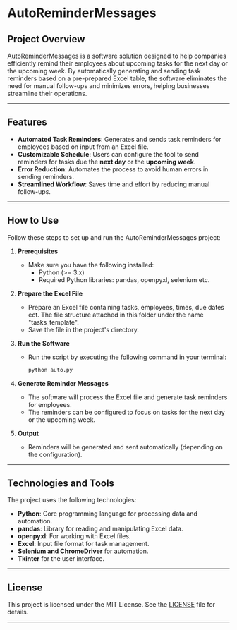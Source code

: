 # AutoReminderMessages

## Project Overview
AutoReminderMessages is a software solution designed to help companies efficiently remind their employees about upcoming tasks for the next day or the upcoming week. By automatically generating and sending task reminders based on a pre-prepared Excel table, the software eliminates the need for manual follow-ups and minimizes errors, helping businesses streamline their operations.

---

## Features
- **Automated Task Reminders**: Generates and sends task reminders for employees based on input from an Excel file.
- **Customizable Schedule**: Users can configure the tool to send reminders for tasks due the **next day** or the **upcoming week**.
- **Error Reduction**: Automates the process to avoid human errors in sending reminders.
- **Streamlined Workflow**: Saves time and effort by reducing manual follow-ups.

---

## How to Use

Follow these steps to set up and run the AutoReminderMessages project:

1. **Prerequisites**
   - Make sure you have the following installed:
     - Python (>= 3.x)
     - Required Python libraries: pandas, openpyxl, selenium etc.  
      
2. **Prepare the Excel File**
   - Prepare an Excel file containing tasks, employees, times, due dates ect. The file structure attached in this folder under the name "tasks_template".
   - Save the file in the project's directory.

3. **Run the Software**
   - Run the script by executing the following command in your terminal:
     ```bash
     python auto.py
     ```

4. **Generate Reminder Messages**
   - The software will process the Excel file and generate task reminders for employees.
   - The reminders can be configured to focus on tasks for the next day or the upcoming week.

5. **Output**
   - Reminders will be generated and sent automatically (depending on the configuration).

---

## Technologies and Tools
The project uses the following technologies:
- **Python**: Core programming language for processing data and automation.
- **pandas**: Library for reading and manipulating Excel data.
- **openpyxl**: For working with Excel files.
- **Excel**: Input file format for task management.
- **Selenium and ChromeDriver** for automation.
- **Tkinter** for the user interface.

---

## License
This project is licensed under the MIT License. See the [LICENSE](LICENSE) file for details.

---



